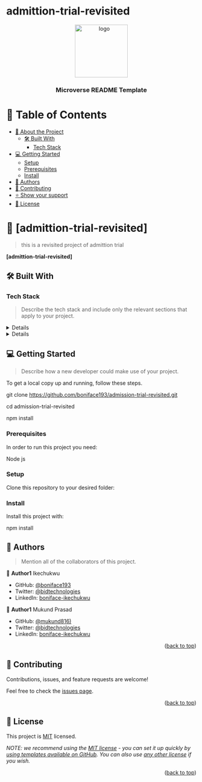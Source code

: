 # admittion-trial-revisited
<a name="readme-top"></a>

<!--
HOW TO USE:
This is an example of how you may give instructions on setting up your project locally.

Modify this file to match your project and remove sections that don't apply.

REQUIRED SECTIONS:
- Table of Contents
- About the Project
  - Built With
  - Live Demo
- Getting Started
- Authors
- Future Features
- Contributing
- Show your support
- Acknowledgements
- License

After you're finished please remove all the comments and instructions!
-->

<div align="center">

  <img src="murple_logo.png" alt="logo" width="140"  height="auto" />
  <br/>

  <h3><b>Microverse README Template</b></h3>

</div>

<!-- TABLE OF CONTENTS -->

# 📗 Table of Contents

- [📖 About the Project](#about-project)
  - [🛠 Built With](#built-with)
    - [Tech Stack](#tech-stack)
- [💻 Getting Started](#getting-started)
  - [Setup](#setup)
  - [Prerequisites](#prerequisites)
  - [Install](#install)
- [👥 Authors](#authors)
- [🤝 Contributing](#contributing)
- [⭐️ Show your support](#support)
- [📝 License](#license)

<!-- PROJECT DESCRIPTION -->

# 📖 [admittion-trial-revisited] <a name="about-project"></a>

> this is a revisited project of admittion trial

**[admittion-trial-revisited]**

## 🛠 Built With <a name="built-with"></a>

### Tech Stack <a name="tech-stack"></a>

> Describe the tech stack and include only the relevant sections that apply to your project.

<details>
html
</details>

<details>
 css
</details>

<!-- Features -->

<!-- GETTING STARTED -->

## 💻 Getting Started <a name="getting-started"></a>

> Describe how a new developer could make use of your project.

To get a local copy up and running, follow these steps.

git clone https://github.com/boniface193/admission-trial-revisited.git

cd admission-trial-revisited

npm install

### Prerequisites

In order to run this project you need:

Node js

<!--
Example command:

```sh
 gem install rails
```
 -->

### Setup

Clone this repository to your desired folder:

<!--
Example commands:

```sh
  cd my-folder
  git clone git@github.com:myaccount/my-project.git
```
--->

### Install

Install this project with:

npm install

<!--
Example command:

```sh
  cd my-project
  gem install
```
--->

<!-- AUTHORS -->

## 👥 Authors <a name="authors"></a>

> Mention all of the collaborators of this project.

👤 **Author1**
Ikechukwu

- GitHub: [@boniface193](https://github.com/boniface193)
- Twitter: [@bidtechnologies](https://twitter.com/bidtechnologies)
- LinkedIn: [boniface-ikechukwu](https://www.linkedin.com/in/boniface-ikechukwu/)

👤 **Author1**
Mukund Prasad

- GitHub: [@mukund816)](https://github.com/mukund816)
- Twitter: [@bidtechnologies](https://twitter.com/bidtechnologies)
- LinkedIn: [boniface-ikechukwu](https://www.linkedin.com/in/boniface-ikechukwu/)

<p align="right">(<a href="#readme-top">back to top</a>)</p>

<!-- CONTRIBUTING -->

## 🤝 Contributing <a name="contributing"></a>

Contributions, issues, and feature requests are welcome!

Feel free to check the [issues page](../../issues/).

<p align="right">(<a href="#readme-top">back to top</a>)</p>


<!-- LICENSE -->

## 📝 License <a name="license"></a>

This project is [MIT](./LICENSE) licensed.

_NOTE: we recommend using the [MIT license](https://choosealicense.com/licenses/mit/) - you can set it up quickly by [using templates available on GitHub](https://docs.github.com/en/communities/setting-up-your-project-for-healthy-contributions/adding-a-license-to-a-repository). You can also use [any other license](https://choosealicense.com/licenses/) if you wish._

<p align="right">(<a href="#readme-top">back to top</a>)</p>